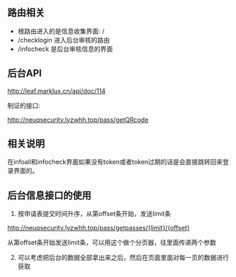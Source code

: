 ## 路由相关
- 根路由进入的是信息收集界面: /
- /checklogin 进入后台审核的路由 
- /infocheck 是后台审核信息的界面

## 后台API

http://leaf.marklux.cn/api/doc/114

制证的接口:

http://neuqsecurity.lyzwhh.top/pass/getQRcode
 

## 相关说明
在infoall和infocheck界面如果没有token或者token过期的话是会直接跳转回来登录界面的。  

## 后台信息接口的使用

1. 按申请表提交时间升序，从第offset条开始，发送limit条

http://neuqsecurity.lyzwhh.top/pass/getpasses/{limit}/{offset}

从第offset条开始发送limit条，可以用这个做个分页器，往里面传递两个参数

2. 可以考虑把后台的数据全部拿出来之后，然后在页面里面对每一页的数据进行获取
